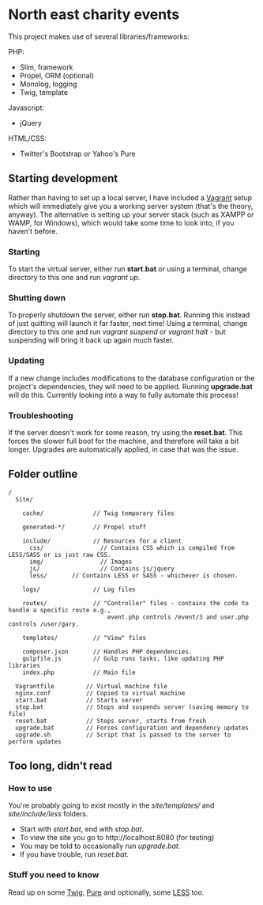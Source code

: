 # North east charity events
This project makes use of several libraries/frameworks:

PHP:
- Slim, framework
- Propel, ORM (optional)
- Monolog, logging
- Twig, template

Javascript:
- jQuery

HTML/CSS:
- Twitter's Bootstrap *or* Yahoo's Pure

## Starting development
Rather than having to set up a local server, I have included a [Vagrant](http://vagrantup.com) setup which will immediately give you a working server system (that's the theory, anyway). The alternative is setting up your server stack (such as XAMPP or WAMP, for Windows), which would take some time to look into, if you haven't before.

### Starting
To start the virtual server, either run **start.bat** or using a terminal, change directory to this one and run *vagrant up*.

### Shutting down
To properly shutdown the server, either run **stop.bat**. Running this instead of just quitting will launch it far faster, next time! Using a terminal, change directory to this one and run *vagrant suspend* or *vagrant halt* - but suspending will bring it back up again much faster.

### Updating
If a new change includes modifications to the database configuration or the project's dependencies, they will need to be applied. Running **upgrade.bat** will do this. Currently looking into a way to fully automate this process!

### Troubleshooting
If the server doesn't work for some reason, try using the **reset.bat**. This forces the slower full boot for the machine, and therefore will take a bit longer. Upgrades are automatically applied, in case that was the issue.

## Folder outline
```
/
  Site/

    cache/              // Twig temporary files

    generated-*/        // Propel stuff

    include/            // Resources for a client
      css/                // Contains CSS which is compiled from LESS/SASS or is just raw CSS.
      img/                // Images
      js/                 // Contains js/jquery
      less/       // Contains LESS or SASS - whichever is chosen.

    logs/               // Log files

    routes/             // "Controller" files - contains the code to handle a specific route e.g.,
                            event.php controls /event/3 and user.php controls /user/gary.

    templates/          // "View" files

    composer.json       // Handles PHP dependencies.
    gulpfile.js         // Gulp runs tasks, like updating PHP libraries
    index.php           // Main file

  Vagrantfile         // Virtual machine file
  nginx.conf          // Copied to virtual machine
  start.bat           // Starts server
  stop.bat            // Stops and suspends server (saving memory to file)
  reset.bat           // Stops server, starts from fresh
  upgrade.bat         // Forces configuration and dependency updates
  upgrade.sh          // Script that is passed to the server to perform updates
```

## Too long, didn't read

### How to use
You're probably going to exist mostly in the *site/templates/* and *site/include/less* folders.
- Start with *start.bat*, end with *stop.bat*.
- To view the site you go to http://localhost:8080  (for testing)
- You may be told to occasionally run *upgrade.bat*.
- If you have trouble, run *reset.bat*.

### Stuff you need to know
Read up on some [Twig](http://twig.sensiolabs.org/doc/templates.html), [Pure](http://purecss.io) and optionally, some [LESS](http://lesscss.org) too.
